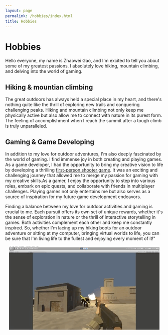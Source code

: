 ```yaml
---
layout: page
permalink: /hobbies/index.html
title: Hobbies
---
```


# Hobbies

<!-- ## Teaching & Workshops

<div class="third">
<img src="/images/prelection1.JPG">
<img src="/images/speech1.JPG">
<img src="/images/speech3.JPG">
</div>
<br>There must be **something truly magical** about standing on stage to give [a fantastic speech], which considerably lifts my spirits and energizes my entire body. If you desire to master a specific knowledge in depth, just give a prelection. If you can explain to others for complete understanding, you are already an expert. I really enjoy the accomplishment of imparting my knowledge to others, so what I strive for is to be **a student's favorite lecturer** at the [best universities in my hometown].

[a fantastic speech]:https://youtu.be/Dzx84KpGNoE
[best universities in my hometown]:https://www.fzu.edu.cn/ -->
Hello everyone, my name is Zhaowei Gao, and I'm excited to tell you about some of my greatest passions. I absolutely love hiking, mountain climbing, and delving into the world of gaming.

## Hiking & mountian climbing

The great outdoors has always held a special place in my heart, and there's nothing quite like the thrill of exploring new trails and conquering challenging peaks. Hiking and mountain climbing not only keep me physically active but also allow me to connect with nature in its purest form. The feeling of accomplishment when I reach the summit after a tough climb is truly unparalleled.


## Gaming & Game Developing

In addition to my love for outdoor adventures, I'm also deeply fascinated by the world of gaming. I find immense joy in both creating and playing games. As a game developer, I had the opportunity to bring my creative vision to life by developing a thrilling [first-person shooter game]. It was an exciting and challenging journey that allowed me to merge my passion for gaming with my creative skills.As a gamer, I enjoy the opportunity to step into various roles, embark on epic quests, and collaborate with friends in multiplayer challenges. Playing games not only entertains me but also serves as a source of inspiration for my future game development endeavors.

Finding a balance between my love for outdoor activities and gaming is crucial to me. Each pursuit offers its own set of unique rewards, whether it's the sense of exploration in nature or the thrill of interactive storytelling in games. Both activities complement each other and keep me constantly inspired.
So, whether I'm lacing up my hiking boots for an outdoor adventure or sitting at my computer, bringing virtual worlds to life, you can be sure that I'm living life to the fullest and enjoying every moment of it!"

[first-person shooter game]:https://drive.google.com/file/d/1X0yfJwgV7oLTqo6oZNv70IQ7xN7dDoPq/view

<center>
<img src="/images/FPS.GIF">
</center>
<br>

<!-- 
## Swimming & Surfing

<div class="third">
<img src="/images/swimming2.JPG">
<img src="/images/swimming.JPG">
<img src="/images/surfing1.JPG">
</div>
<br>Swimming removes my worries, refreshes my body, and brings me courage to address any challenges. I extremely enjoy the feeling of being immersed in the water. Besides, I am a member of the Swimming Team at Fuzhou University, where I meet many sincere friends. I have reached **China National Second-level athlete Standard** in 50m breaststroke and won **Five Gold Medals** during my swimming career. Recently, I am also keen on surfing.

## Past Hobbies

I previously enjoyed long-distance running, [vlog making](https://space.bilibili.com/594030035), and computer game developing/playing. However, I have no time to do any of these things recently. -->

<!-- ## My Cat

This is my love. Her name is Qbo (Q宝).

<div>
<img src="/images/cat.JPG">
</div>
<br> -->

<!-- 
## Chat with me

**Jan 2023:** I have set up the [online-coffee-time](https://calendly.com/lancecai/meet-with-lance) (Inspired by **[Shangzhe Wu](https://elliottwu.com/)**). Welcome to chat with me! -->

<!-- Calendly inline widget begin -->

<!-- <div class="calendly-inline-widget" data-url="https://calendly.com/lancecai/meet-with-lance" style="min-width:320px;height:630px;"></div>
<script type="text/javascript" src="https://assets.calendly.com/assets/external/widget.js" async></script> -->
<!-- Calendly inline widget end -->

